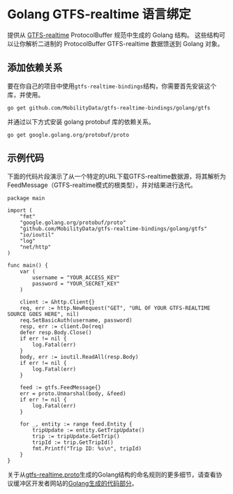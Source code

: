 # Golang GTFS-realtime 语言绑定

提供从 [GTFS-realtime](https://github.com/google/transit/tree/master/gtfs-realtime) ProtocolBuffer 规范中生成的 Golang 结构。 这些结构可以让你解析二进制的 ProtocolBuffer GTFS-realtime 数据馈送到 Golang 对象。

## 添加依赖关系

要在你自己的项目中使用`gtfs-realtime-bindings`结构，你需要首先安装这个库，并使用。

    go get github.com/MobilityData/gtfs-realtime-bindings/golang/gtfs

并通过以下方式安装 golang protobuf 库的依赖关系。

    go get google.golang.org/protobuf/proto

## 示例代码

下面的代码片段演示了从一个特定的URL下载GTFS-realtime数据源，将其解析为FeedMessage（GTFS-realtime模式的根类型），并对结果进行迭代。

```golang
package main

import (
    "fmt"
    "google.golang.org/protobuf/proto"
    "github.com/MobilityData/gtfs-realtime-bindings/golang/gtfs"
    "io/ioutil"
    "log"
    "net/http"
)

func main() {
    var (
        username = "YOUR_ACCESS_KEY"
        password = "YOUR_SECRET_KEY"
    )

    client := &http.Client{}
    req, err := http.NewRequest("GET", "URL OF YOUR GTFS-REALTIME SOURCE GOES HERE", nil)
    req.SetBasicAuth(username, password)
    resp, err := client.Do(req)
    defer resp.Body.Close()
    if err != nil {
        log.Fatal(err)
    }
    body, err := ioutil.ReadAll(resp.Body)
    if err != nil {
        log.Fatal(err)
    }

    feed := gtfs.FeedMessage{}
    err = proto.Unmarshal(body, &feed)
    if err != nil {
        log.Fatal(err)
    }

    for _, entity := range feed.Entity {
        tripUpdate := entity.GetTripUpdate()
        trip := tripUpdate.GetTrip()
        tripId := trip.GetTripId()
        fmt.Printf("Trip ID: %s\n", tripId)
    }
}
```

关于从[gtfs-realtime.proto](https://github.com/google/transit/blob/master/gtfs-realtime/proto/gtfs-realtime.proto)生成的Golang结构的命名规则的更多细节，请查看协议缓冲区开发者网站的[Golang生成的代码部分](https://developers.google.com/protocol-buffers/docs/reference/go-generated)。
